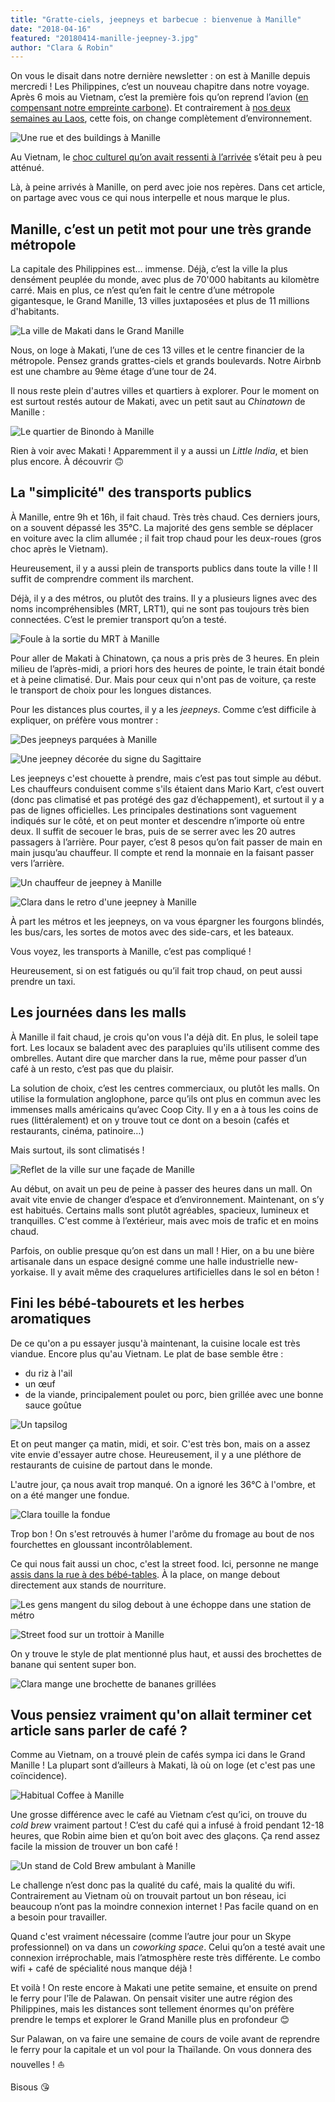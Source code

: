 ```yaml
---
title: "Gratte-ciels, jeepneys et barbecue : bienvenue à Manille"
date: "2018-04-16"
featured: "20180414-manille-jeepney-3.jpg"
author: "Clara & Robin"
---
```


On vous le disait dans notre dernière newsletter : on est à Manille depuis
mercredi ! Les Philippines, c’est un nouveau chapitre dans notre voyage. Après 6
mois au Vietnam, c’est la première fois qu’on reprend l’avion
([en compensant notre empreinte carbone](https://eaudepoisson.com/2017/10/06/on-compense-le-bilan-carbone-de-notre-vol/)).
Et contrairement à
[nos deux semaines au Laos](https://eaudepoisson.com/2018/03/15/balade-sur-le-plateau-des-bolovens/),
cette fois, on change complètement d’environnement.

![Une rue et des buildings à Manille](20180411-manille-rue-1.jpg)

Au Vietnam, le
[choc culturel qu’on avait ressenti à l’arrivée](https://eaudepoisson.com/2017/10/29/top-7-du-choc-culturel-au-vietnam/)
s’était peu à peu atténué.

Là, à peine arrivés à Manille, on perd avec joie nos repères. Dans cet article,
on partage avec vous ce qui nous interpelle et nous marque le plus.

## Manille, c’est un petit mot pour une très grande métropole

La capitale des Philippines est… immense. Déjà, c’est la ville la plus densément
peuplée du monde, avec plus de 70'000 habitants au kilomètre carré. Mais en
plus, ce n’est qu’en fait le centre d’une métropole gigantesque, le Grand
Manille, 13 villes juxtaposées et plus de 11 millions d'habitants.

![La ville de Makati dans le Grand Manille](20180411-manille-rue-2.jpg "Makati")

Nous, on loge à Makati, l’une de ces 13 villes et le centre financier de la
métropole. Pensez grands grattes-ciels et grands boulevards. Notre Airbnb est
une chambre au 9ème étage d’une tour de 24.

Il nous reste plein d'autres villes et quartiers à explorer. Pour le moment on
est surtout restés autour de Makati, avec un petit saut au _Chinatown_ de
Manille :

![Le quartier de Binondo à Manille](20180412-manille-chinatown.jpg "Binondo, ou Chinatown")

Rien à voir avec Makati ! Apparemment il y a aussi un _Little India_, et bien
plus encore. À découvrir 🙃

## La "simplicité" des transports publics

À Manille, entre 9h et 16h, il fait chaud. Très très chaud. Ces derniers jours,
on a souvent dépassé les 35°C. La majorité des gens semble se déplacer en
voiture avec la clim allumée ; il fait trop chaud pour les deux-roues (gros choc
après le Vietnam).

Heureusement, il y a aussi plein de transports publics dans toute la ville ! Il
suffit de comprendre comment ils marchent.

Déjà, il y a des métros, ou plutôt des trains. Il y a plusieurs lignes avec des
noms incompréhensibles (MRT, LRT1), qui ne sont pas toujours très bien
connectées. C’est le premier transport qu’on a testé.

![Foule à la sortie du MRT à Manille](20180412-manille-metro.jpg "À la sortie du MRT")

Pour aller de Makati à Chinatown, ça nous a pris près de 3 heures. En plein
milieu de l’après-midi, a priori hors des heures de pointe, le train était bondé
et à peine climatisé. Dur. Mais pour ceux qui n'ont pas de voiture, ça reste le
transport de choix pour les longues distances.

Pour les distances plus courtes, il y a les _jeepneys_. Comme c’est difficile à
expliquer, on préfère vous montrer :

![Des jeepneys parquées à Manille](20180414-manille-jeepney-3.jpg)

![Une jeepney décorée du signe du Sagittaire](20180414-manille-jeepney-4.jpg "Chaque jeepney est décorée différemment ! Un thème récurrent : la religion")

Les jeepneys c'est chouette à prendre, mais c’est pas tout simple au début. Les
chauffeurs conduisent comme s'ils étaient dans Mario Kart, c’est ouvert (donc
pas climatisé et pas protégé des gaz d’échappement), et surtout il y a pas de
lignes officielles. Les principales destinations sont vaguement indiqués sur le
côté, et on peut monter et descendre n’importe où entre deux. Il suffit de
secouer le bras, puis de se serrer avec les 20 autres passagers à l’arrière.
Pour payer, c’est 8 pesos qu’on fait passer de main en main jusqu’au chauffeur.
Il compte et rend la monnaie en la faisant passer vers l’arrière.

![Un chauffeur de jeepney à Manille](20180414-manille-jeepney-1.jpg)

![Clara dans le retro d'une jeepney à Manille](20180414-manille-jeepney-2.jpg)

À part les métros et les jeepneys, on va vous épargner les fourgons blindés, les
bus/cars, les sortes de motos avec des side-cars, et les bateaux.

Vous voyez, les transports à Manille, c’est pas compliqué !

Heureusement, si on est fatigués ou qu’il fait trop chaud, on peut aussi prendre
un taxi.

## Les journées dans les malls

À Manille il fait chaud, je crois qu'on vous l'a déjà dit. En plus, le soleil
tape fort. Les locaux se baladent avec des parapluies qu'ils utilisent comme des
ombrelles. Autant dire que marcher dans la rue, même pour passer d’un café à un
resto, c’est pas que du plaisir.

La solution de choix, c’est les centres commerciaux, ou plutôt les malls. On
utilise la formulation anglophone, parce qu’ils ont plus en commun avec les
immenses malls américains qu’avec Coop City. Il y en a à tous les coins de rues
(littéralement) et on y trouve tout ce dont on a besoin (cafés et restaurants,
cinéma, patinoire…)

Mais surtout, ils sont climatisés !

![Reflet de la ville sur une façade de Manille](20180411-manille-buildings-reflet.jpg)

Au début, on avait un peu de peine à passer des heures dans un mall. On avait
vite envie de changer d’espace et d’environnement. Maintenant, on s’y est
habitués. Certains malls sont plutôt agréables, spacieux, lumineux et
tranquilles. C'est comme à l’extérieur, mais avec mois de trafic et en moins
chaud.

Parfois, on oublie presque qu’on est dans un mall ! Hier, on a bu une bière
artisanale dans un espace designé comme une halle industrielle new-yorkaise. Il
y avait même des craquelures artificielles dans le sol en béton !

## Fini les bébé-tabourets et les herbes aromatiques

De ce qu'on a pu essayer jusqu'à maintenant, la cuisine locale est très viandue.
Encore plus qu'au Vietnam. Le plat de base semble être :

- du riz à l'ail
- un œuf
- de la viande, principalement poulet ou porc, bien grillée avec une bonne sauce
  goûtue

![Un tapsilog](20180414-manille-tapsilog.jpg "Le petit-dej' national, le Tapsilog")

Et on peut manger ça matin, midi, et soir. C'est très bon, mais on a assez vite
envie d'essayer autre chose. Heureusement, il y a une pléthore de restaurants de
cuisine de partout dans le monde.

L'autre jour, ça nous avait trop manqué. On a ignoré les 36°C à l'ombre, et on a
été manger une fondue.

![Clara touille la fondue](20180413-manille-fondue.jpg)

Trop bon ! On s'est retrouvés à humer l'arôme du fromage au bout de nos
fourchettes en gloussant incontrôlablement.

Ce qui nous fait aussi un choc, c'est la street food. Ici, personne ne mange
[assis dans la rue à des bébé-tables](https://eaudepoisson.com/2017/11/08/vous-avez-dit-street-food/).
À la place, on mange debout directement aux stands de nourriture.

![Les gens mangent du silog debout à une échoppe dans une station de métro](20180414-manille-street-food-2.jpg "Dans les stations de métro")

![Street food sur un trottoir à Manille](20180411-manille-street-food-1.jpg "Sur les trottoirs")

On y trouve le style de plat mentionné plus haut, et aussi des brochettes de
banane qui sentent super bon.

![Clara mange une brochette de bananes grillées](20180411-manille-bananes.jpg "On a pas pu y résister")

## Vous pensiez vraiment qu'on allait terminer cet article sans parler de café ?

Comme au Vietnam, on a trouvé plein de cafés sympa ici dans le Grand Manille !
La plupart sont d’ailleurs à Makati, là où on loge (et c'est pas une
coïncidence).

![Habitual Coffee à Manille](20180411-manille-habitual-coffee.jpg "Habitual Coffee, un de nos préférés")

Une grosse différence avec le café au Vietnam c’est qu’ici, on trouve du _cold
brew_ vraiment partout ! C’est du café qui a infusé à froid pendant 12-18
heures, que Robin aime bien et qu’on boit avec des glaçons. Ça rend assez facile
la mission de trouver un bon café !

![Un stand de Cold Brew ambulant à Manille](20180411-manille-cold-brew.jpg "On a même trouvé du cold brew ambulant")

Le challenge n’est donc pas la qualité du café, mais la qualité du wifi.
Contrairement au Vietnam où on trouvait partout un bon réseau, ici beaucoup
n’ont pas la moindre connexion internet ! Pas facile quand on en a besoin pour
travailler.

Quand c'est vraiment nécessaire (comme l’autre jour pour un Skype professionnel)
on va dans un _coworking space_. Celui qu’on a testé avait une connexion
irréprochable, mais l’atmosphère reste très différente. Le combo wifi + café de
spécialité nous manque déjà !

Et voilà ! On reste encore à Makati une petite semaine, et ensuite on prend le
ferry pour l'île de Palawan. On pensait visiter une autre région des
Philippines, mais les distances sont tellement énormes qu'on préfère prendre le
temps et explorer le Grand Manille plus en profondeur 😊

Sur Palawan, on va faire une semaine de cours de voile avant de reprendre le
ferry pour la capitale et un vol pour la Thaïlande. On vous donnera des
nouvelles ! ⛵

Bisous 😘
